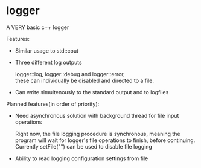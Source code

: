 # logger
A VERY basic c++ logger

Features:
- Similar usage to std::cout

- Three different log outputs

	logger::log, logger::debug and logger::error,  
	these can individually be disabled and directed to a file.

- Can write simultenously to the standard output and to logfiles

Planned features(in order of priority):
- Need asynchronous solution with background thread for file input operations

	Right now, the file logging procedure is synchronous, meaning the program will wait for logger's file operations to finish, before continuing.
	Currently setFile("") can be used to disable file logging
	
- Ability to read logging configuration settings from file
